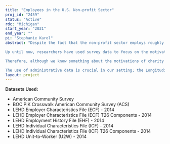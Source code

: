 ```yaml
---
title: "Employees in the U.S. Non-profit Sector"
proj_id: "2459"
status: "Active"
rdc: "Michigan"
start_year: "2021"
end_year: ""
pi: "Stephanie Karol"
abstract: "Despite the fact that the non-profit sector employs roughly 10% of the American workforce, making it the third largest workforce behind retail and manufacturing, relatively little is known about its employees. Indeed, very few studies conduct a detailed analysis of a particular sector. Those that do consider a narrower subset of workers, are mainly concerned with public sector workers, and do not focus exclusively on charity employees. This project will be the first to use administrative data to paint a picture of the U.S. non-profit sector, and answer important questions such as who works in the non-profit sector, and how do shocks and government policies affect its employees.

Up until now, researchers have used survey data to focus on the motivation of non-profit workers, and how their behavior differs from for-profit workers. Using British panel data, Gregg et al. (2011) show that non-profit workers are more likely to donate their labor (as measured by unpaid overtime), than their for-profit counterparts. In the U.S. context, Houston (2000, 2006) finds that public employees place a higher value on intrinsic reward, and government employees are more likely to volunteer for charities and donate blood than for-profit employees. However, they found no difference among public service and private employees in terms of individual philanthropy. This is in contrast to Buurman et al (2012), who conclude from a Dutch survey that public sector employees contribute less to charity because they feel that they contribute enough to society at work for too little pay.

Therefore, although we know something about the motivations of charity employees, we know very little about their basic demographics, how they interact with the charity labor market, and how they move between the for- and non-profit sectors. Furthermore, understanding how organization-level shocks affect charity employees, and how government policies affect non-profit employment decisions will add to our knowledge of the charity labor market and contribute to the policy debate over the benefits of public versus private provision of services.

The use of administrative data is crucial in our setting; the Longitudinal Employer Household Dynamics (LEHD) is the only data source that allows us to focus on the employer-employee relationship in the United States. Using the LEHD also provides several benefits over using survey data, such as larger sample sizes and avoiding concerns about non-random measurement error. Indeed, previous studies have found the size of the non-profit sector to be misrepresented in surveys (Millard and Machin, 2007)."
layout: project
---
```


**Datasets Used:**

  - American Community Survey 
  - BOC PIK Crosswalk American Community Survey (ACS) 
  - LEHD Employer Characteristics File (ECF) - 2014 
  - LEHD Employer Characteristics File (ECF) T26 Components - 2014 
  - LEHD Employment History File (EHF) - 2014 
  - LEHD Individual Characteristics File (ICF) - 2014 
  - LEHD Individual Characteristics File (ICF) T26 Components - 2014 
  - LEHD Unit-to-Worker (U2W) - 2014 

